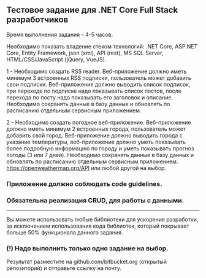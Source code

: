 ## Тестовое задание для .NET Core Full Stack разработчиков ##
Время выполнения задания - 4-5 часов.

Необходимо показать владение стеком технологий: .NET Core, ASP.NET Core, Entity Framework, json (xml), API (rest), MS SQL Server, HTML/CSS/JavaScript (jQuery, VueJS).

1 - Необходимо создать RSS reader.
  Веб-приложение должно иметь минимум 3 встроенных RSS подписки, пользователь может добавить свои подписки.
  Веб-приложение должно выводить список подписок, при переходе по подписке надо показывать список постов, после перехода по посту надо показывать его заголовок и описание. Необходимо сохранять данные в базу данных и обновлять по расписанию отдельным сервисным приложением.
 
2 - Необходимо создать погодное веб-приложение.
  Веб-приложение должно иметь минимум 2 встроенных города, пользователь может добавить свой город.
  Веб-приложение должно выводить города с указание температуры, веб-приложение должно уметь показывать более подробную информацию по городу и уметь показывать прогноз погоды (3 или 7 дней). Необходимо сохранять данные в базу данных и обновлять по расписанию отдельным сервисным приложением.
  https://openweathermap.org/API или любой другой на выбор.


### Приложение должно соблюдать code guidelines.
### Обязательна реализация CRUD, для работы с данными.
----------
Вы можете использовать любые библиотеки для ускорения разработки, за исключением использования кода библиотек, который покрывает больше 50% функционала данного задания.

### (!) Надо выполнить только одно задание на выбор.
Результат разместите на github.com/bitbucket.org (открытый репозиторий) и отправьте ссылку на почту.
